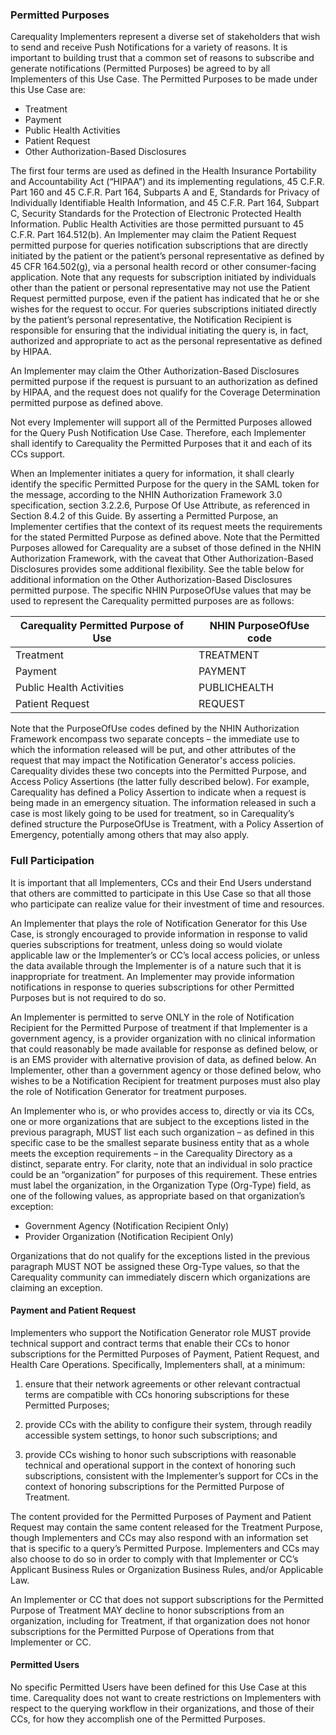 <!-- Customizable_Principles_of_Trust.md {% comment %}
*****************************************************************************************
*                            WARNING: DO NOT EDIT THIS FILE                             *
*                                                                                       *
* This file is generated by SUSHI. Any edits you make to this file will be overwritten. *
*                                                                                       *
* To change the contents of this file, edit the original source file at:                *
* ig-data\input\pagecontent\1_Customizable_Principles_of_Trust.md                       *
*****************************************************************************************
{% endcomment %} -->
### Permitted Purposes
Carequality Implementers represent a diverse set of stakeholders that wish to send and receive Push Notifications for a variety of reasons. It is important to building trust that a common set of reasons to subscribe and generate notifications (Permitted Purposes) be agreed to by all Implementers of this Use Case. The Permitted Purposes to be made under this Use Case are:

*	Treatment
*	Payment
*	Public Health Activities
*	Patient Request
*	Other Authorization-Based Disclosures

The first four terms are used as defined in the Health Insurance Portability and Accountability Act (“HIPAA”) and its implementing regulations, 45 C.F.R. Part 160 and 45 C.F.R. Part 164, Subparts A and E, Standards for Privacy of Individually Identifiable Health Information, and 45 C.F.R. Part 164, Subpart C, Security Standards for the Protection of Electronic Protected Health Information. Public Health Activities are those permitted pursuant to 45 C.F.R. Part 164.512(b). An Implementer may claim the Patient Request permitted purpose for queries notification subscriptions that are directly initiated by the patient or the patient’s personal representative as defined by 45 CFR 164.502(g), via a personal health record or other consumer-facing application. Note that any requests for subscription initiated by individuals other than the patient or personal representative may not use the Patient Request permitted purpose, even if the patient has indicated that he or she wishes for the request to occur. For queries subscriptions initiated directly by the patient’s personal representative, the Notification Recipient is responsible for ensuring that the individual initiating the query is, in fact, authorized and appropriate to act as the personal representative as defined by HIPAA.

An Implementer may claim the Other Authorization-Based Disclosures permitted purpose if the request is pursuant to an authorization as defined by HIPAA, and the request does not qualify for the Coverage Determination permitted purpose as defined above.

Not every Implementer will support all of the Permitted Purposes allowed for the Query Push Notification Use Case. Therefore, each Implementer shall identify to Carequality the Permitted Purposes that it and each of its CCs support.

When an Implementer initiates a query for information, it shall clearly identify the specific Permitted Purpose for the query in the SAML token for the message, according to the NHIN Authorization Framework 3.0 specification, section 3.2.2.6, Purpose Of Use Attribute, as referenced in Section 8.4.2 of this Guide. By asserting a Permitted Purpose, an Implementer certifies that the context of its request meets the requirements for the stated Permitted Purpose as defined above.
Note that the Permitted Purposes allowed for Carequality are a subset of those defined in the NHIN Authorization Framework, with the caveat that Other Authorization-Based Disclosures provides some additional flexibility. See the table below for additional information on the Other Authorization-Based Disclosures permitted purpose. The specific NHIN PurposeOfUse values that may be used to represent the Carequality permitted purposes are as follows:

|Carequality Permitted Purpose of Use | NHIN PurposeOfUse code |
|----------------|--------------------|
|Treatment|TREATMENT
|Payment|PAYMENT
|Public Health Activities|PUBLICHEALTH
|Patient Request|REQUEST|


Note that the PurposeOfUse codes defined by the NHIN Authorization Framework encompass two separate concepts – the immediate use to which the information released will be put, and other attributes of the request that may impact the Notification Generator's access policies. Carequality divides these two concepts into the Permitted Purpose, and Access Policy Assertions (the latter fully described below). For example, Carequality has defined a Policy Assertion to indicate when a request is being made in an emergency situation. The information released in such a case is most likely going to be used for treatment, so in Carequality’s defined structure the PurposeOfUse is Treatment, with a Policy Assertion of Emergency, potentially among others that may also apply.

###	 Full Participation

It is important that all Implementers, CCs and their End Users understand that others are committed to participate in this Use Case so that all those who participate can realize value for their investment of time and resources.

An Implementer that plays the role of Notification Generator for this Use Case, is strongly encouraged to provide information in response to valid queries subscriptions for treatment, unless doing so would violate applicable law or the Implementer’s or CC’s local access policies, or unless the data available through the Implementer is of a nature such that it is inappropriate for treatment. An Implementer may provide information notifications in response to queries subscriptions for other Permitted Purposes but is not required to do so.

An Implementer is permitted to serve ONLY in the role of Notification Recipient for the Permitted Purpose of treatment if that Implementer is a government agency, is a provider organization with no clinical information that could reasonably be made available for response as defined below, or is an EMS provider with alternative provision of data, as defined below. An Implementer, other than a government agency or those defined below, who wishes to be a Notification Recipient for treatment purposes must also play the role of Notification Generator for treatment purposes.

An Implementer who is, or who provides access to, directly or via its CCs, one or more organizations that are subject to the exceptions listed in the previous paragraph, MUST list each such organization – as defined in this specific case to be the smallest separate business entity that as a whole meets the exception requirements – in the Carequality Directory as a distinct, separate entry. For clarity, note that an individual in solo practice could be an “organization” for purposes of this requirement. These entries must label the organization, in the Organization Type (Org-Type) field, as one of the following values, as appropriate based on that organization’s exception:

*	Government Agency (Notification Recipient Only)
*	Provider Organization (Notification Recipient Only)

Organizations that do not qualify for the exceptions listed in the previous paragraph MUST NOT be assigned these Org-Type values, so that the Carequality community can immediately discern which organizations are claiming an exception.

#### Payment and Patient Request
Implementers who support the Notification Generator role MUST provide technical support and contract terms that enable their CCs to honor subscriptions for the Permitted Purposes of Payment, Patient Request, and Health Care Operations. Specifically, Implementers shall, at a minimum:

1. ensure that their network agreements or other relevant contractual terms are compatible with CCs honoring subscriptions for these Permitted Purposes;

2. provide CCs with the ability to configure their system, through readily accessible system settings, to honor such subscriptions; and
3. provide CCs wishing to honor such subscriptions with reasonable technical and operational support in the context of honoring such subscriptions, consistent with the Implementer’s support for CCs in the context of honoring subscriptions for the Permitted Purpose of Treatment.

The content provided for the Permitted Purposes of Payment and Patient Request may contain the same content released for the Treatment Purpose, though Implementers and CCs may also respond with an information set that is specific to a query’s Permitted Purpose. Implementers and CCs may also choose to do so in order to comply with that Implementer or CC’s Applicant Business Rules or Organization Business Rules, and/or Applicable Law.

An Implementer or CC that does not support subscriptions for the Permitted Purpose of Treatment MAY decline to honor subscriptions from an organization, including for Treatment, if that organization does not honor subscriptions for the Permitted Purpose of Operations from that Implementer or CC.
#### Permitted Users
No specific Permitted Users have been defined for this Use Case at this time. Carequality does not want to create restrictions on Implementers with respect to the querying workflow in their organizations, and those of their CCs, for how they accomplish one of the Permitted Purposes.
